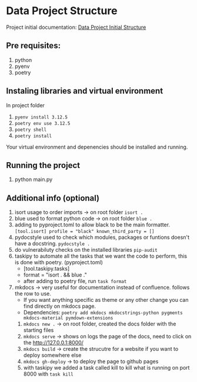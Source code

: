 # Data Project Structure

Project initial documentation: [Data Project Initial Structure](https://AndreFelippeVidal.github.io/project-structure/)

## Pre requisites:
1. python
2. pyenv
3. poetry

## Instaling libraries and virtual environment

In project folder
1. `pyenv install 3.12.5`
2. `poetry env use 3.12.5`
3. `poetry shell`
4. `poetry install`

Your virtual environment and depenencies should be installed and running.

## Running the project

1. python main.py


## Additional info (optional)

1. isort usage to order imports -> on root folder `isort .`
2. blue used to format python code -> on root folder `blue .`
3. adding to pyproject.toml to allow black to be the main formatter. 
`[tool.isort]
profile = "black"
known_third_party = []`
4. pydocstyle used to check which modules, packages or funtions doesn't have a docstring. `pydocstyle .`
5. do vulnerabiluty checks on the installed libraries `pip-audit`
6. taskipy to automate all the tasks that we want the code to perform, this is done with poetry. (pyproject.toml)
    - [tool.taskipy.tasks]
    - format = "isort . && blue ."
    - after adding to poetry file, run `task format`
7. mkdocs -> very useful for documentation instead of confluence. follows the row to use.
    - If you want anything specific as theme or any other change you can find directly on mkdocs page.
    - Dependencies: `poetry add mkdocs mkdocstrings-python pygments mkdocs-material pymdown-extensions`
    1. `mkdocs new .` -> on root folder, created the docs folder with the starting files
    2. `mkdocs serve` -> shows on logs the page of the docs, need to click on the http://127.0.0.1:8000/
    3. `mkdocs build` -> create the strucutre for a website if you want to deploy somewhere else
    4. `mkdocs gh-deploy` -> to deploy the page to github pages
    5. with taskipy we added a task called kill to kill what is running on port 8000 with `task kill`